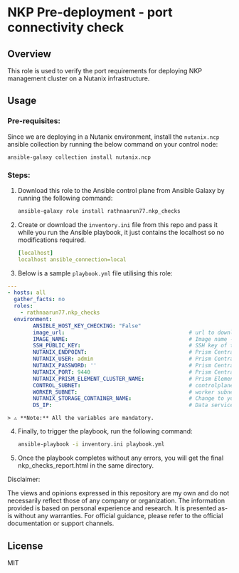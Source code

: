 # NKP Pre-deployment - port connectivity check 

## Overview
This role is used to verify the port requirements for deploying NKP management cluster on a Nutanix infrastructure.


## Usage

### Pre-requisites:
Since we are deploying in a Nutanix environment, install the `nutanix.ncp` ansible collection by running the below command on your control node:  

    ansible-galaxy collection install nutanix.ncp

### Steps:
1. Download this role to the Ansible control plane from Ansible Galaxy by running the following command:
    ```sh
    ansible-galaxy role install rathnaarun77.nkp_checks
    ```

2. Create or download the `inventory.ini` file from this repo and pass it while you run the Ansible playbook, it just contains the localhost so no modifications required.
   ```yaml
   [localhost]
   localhost ansible_connection=local
   ```

3. Below is a sample `playbook.yml` file utilising this role:
```yaml
---
- hosts: all
  gather_facts: no
  roles:
    - rathnaarun77.nkp_checks
  environment:
        ANSIBLE_HOST_KEY_CHECKING: "False"
        image_url:                                       # url to download image from nutanix portal 
        IMAGE_NAME:                                      # Image name - corresponding to the above url
        SSH_PUBLIC_KEY:                                  # SSH key of the local machine,used by ansible to connect to the test VM
        NUTANIX_ENDPOINT:                                # Prism Central IP address
        NUTANIX_USER: admin                              # Prism Central username
        NUTANIX_PASSWORD: ''                             # Prism Central password
        NUTANIX_PORT: 9440                               # Prism Central port (default: 9440)                                          
        NUTANIX_PRISM_ELEMENT_CLUSTER_NAME:              # Prism Element cluster name - Ex: PHX-POC207
        CONTROL_SUBNET:                                  # controlplane subnet name
        WORKER_SUBNET:                                   # worker subnet name
        NUTANIX_STORAGE_CONTAINER_NAME:                  # Change to your preferred Prism storage container
        DS_IP:                                           # Data services IP of the prism element cluster
```

    > ⚠️ **Note:** All the variables are mandatory.

4. Finally, to trigger the playbook, run the following command:
    ```sh
    ansible-playbook -i inventory.ini playbook.yml
    ```

5. Once the playbook completes without any errors, you will get the final nkp_checks_report.html in the same directory.

Disclaimer:

The views and opinions expressed in this repository are my own and do not necessarily reflect those of any company or organization. The information provided is based on personal experience and research. It is presented as-is without any warranties. For official guidance, please refer to the official documentation or support channels.

## License
MIT
